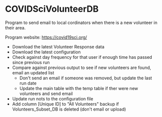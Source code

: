 # COVIDSciVolunteerDB

Program to send email to local cordinators when there is a new volunteer in their area.

Program website: https://covid19sci.org/

  - Download the latest Volunteer Response data
  - Download the latest configuration 
  - Check against day frequency for that user if enough time has passed since previous run
  - Compare against previous output to see if new volunteers are found, email an updated list
    - Don't send an email if someone was removed, but update the last run date
    - Update the main table with the temp table if ther were new volunteers and send email
  - Update run nots to the configuration file
  - Add column [Unique ID] to "All Volunteers" backup if Volunteers_Subset_DB is deleted (don't email or upload)
